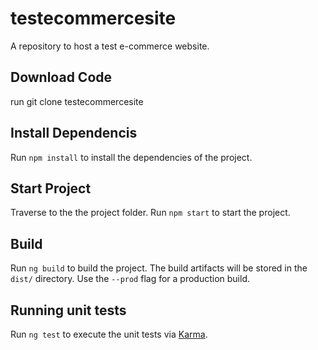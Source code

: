 # testecommercesite
A repository to host a test e-commerce website.

## Download Code 
run git clone <followed by link to the repository> testecommercesite

## Install Dependencis

Run `npm install` to install the dependencies of the project.

## Start Project

Traverse to the the project folder. Run `npm start` to start the project.

## Build

Run `ng build` to build the project. The build artifacts will be stored in the `dist/` directory. Use the `--prod` flag for a production build.

## Running unit tests

Run `ng test` to execute the unit tests via [Karma](https://karma-runner.github.io).
